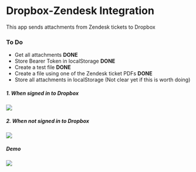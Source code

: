 # Dropbox-Zendesk Integration

This app sends attachments from Zendesk tickets to Dropbox

### To Do

* Get all attachments **DONE**
* Store Bearer Token in localStorage **DONE**
* Create a test file **DONE**
* Create a file using one of the Zendesk ticket PDFs **DONE**
* Store all attachments in localStorage (Not clear yet if this is worth doing)

##### 1. When signed in to Dropbox

![](http://g.recordit.co/1sjJw3F2g1.gif)

##### 2. When not signed in to Dropbox

![](http://g.recordit.co/sxttJsEq5o.gif)

##### Demo

![](http://g.recordit.co/JaHuunZKSZ.gif)